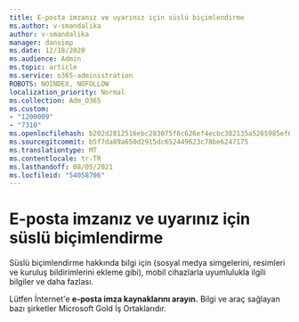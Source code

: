 ```yaml
---
title: E-posta imzanız ve uyarınız için süslü biçimlendirme
ms.author: v-smandalika
author: v-smandalika
manager: dansimp
ms.date: 12/18/2020
ms.audience: Admin
ms.topic: article
ms.service: o365-administration
ROBOTS: NOINDEX, NOFOLLOW
localization_priority: Normal
ms.collection: Adm_O365
ms.custom:
- "1200009"
- "7310"
ms.openlocfilehash: b202d2812516ebc283075f6c626ef4ecbc382135a5265985ef61aab1c4eedca6
ms.sourcegitcommit: b5f7da89a650d2915dc652449623c78be6247175
ms.translationtype: MT
ms.contentlocale: tr-TR
ms.lasthandoff: 08/05/2021
ms.locfileid: "54058706"
---
```

# <a name="fancy-formatting-for-your-email-signature-and-disclaimer"></a>E-posta imzanız ve uyarınız için süslü biçimlendirme
Süslü biçimlendirme hakkında bilgi için (sosyal medya simgelerini, resimleri ve kuruluş bildirimlerini ekleme gibi), mobil cihazlarla uyumlulukla ilgili bilgiler ve daha fazlası.

Lütfen İnternet'e **e-posta imza kaynaklarını arayın.** Bilgi ve araç sağlayan bazı şirketler Microsoft Gold İş Ortaklarıdır.
